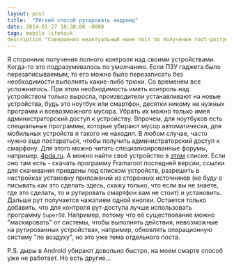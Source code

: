 ```yaml
---
layout: post
title:  "Лёгкий способ рутировать андроид"
date: 2014-01-27 18:38:00 -0000
tags: mobile lifehack
description "Совершенно неактуальный ныне пост по получении root-доступа к Android. К сожалению, больше взломать Android \"изнутри\" уже невозможно. Только снаружи."
---
```



Я сторонник получения полного контроля над своими устройствами. Когда-то это подразумевалось по умолчанию. Если ПЗУ гаджета было перезаписываемым, то его можно было перезаписать без необходимости выполнять какие-либо трюки. Со временем все усложнилось. При этом необходимость иметь контроль над устройством только выросла, производители устанавливают на новые устройства, будь это ноутбук или смартфон, десятки никому не нужных программ и всевозможного мусора. Убрать их можно только имея администраторский доступ к устройству. Впрочем, для ноутбуков есть специальные программы, которые убирают мусор автоматически, для мобильных устройств я такого не находил. В любом случае, часто нужно еще постараться, чтобы получить администраторский доступ к смарфону. Для этого можно читать специализированные форумы, например, [4pda.ru](http://www.4pda.ru/forum). А можно найти своё устройство в [этом](http://forum.xda-developers.com/showthread.php?t=2130276) списке. Если оно там есть - скачать программу Framaroot последней версии, ссылки для скачивания привдены под списком устройств, разрешить в настройках установку приложений из сторонних источников (не буду о писывать как это сделать здесь, скажу только, что если вы не знаете, где это сделать, то и рутировать смартфон вам не стоит) и установить. Дальше рут получается нажатием одной кнопки. Остается только добавить, что для контроля рут-доступа лучше использовать программу `SuperSU`. Например, потому что её существование можно "маскировать" от системы, чтобы выполнять действия, невозможные на рутированных устройствах, например, обновлять операционную систему "по воздуху", но это уже тема отдельного поста.

P.S. дыры в Android убирают довольно быстро, на моем смарте способ уже не работает. Но есть другие...